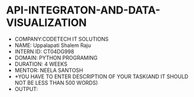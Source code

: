 # API-INTEGRATON-AND-DATA-VISUALIZATION
* COMPANY:CODETECH IT SOLUTIONS
* NAME: Uppalapati Shalem Raju
* INTERN ID: CT04DG998
* DOMAIN: PYTHON PROGRAMING
* DURATION: 4 WEEKS
* MENTOR: NEELA SANTOSH
* *YOU HAVE TO ENTER DESCRIPTION OF YOUR TASK(AND IT SHOULD NOT BE LESS THAN 500 WORDS)
* OUTPUT:
